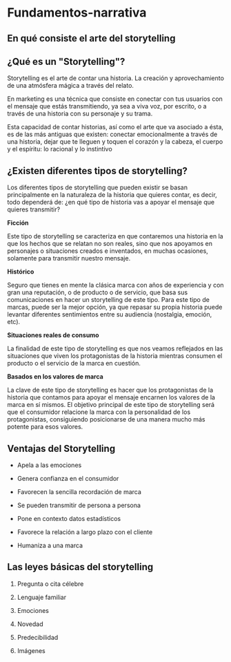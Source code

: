 # Fundamentos-narrativa

## En qué consiste el arte del storytelling

## ¿Qué es un "Storytelling"?

Storytelling es el arte de contar una historia. La creación y aprovechamiento de una atmósfera mágica a través del relato. 

En marketing es una técnica que consiste en conectar con tus usuarios con el mensaje que estás transmitiendo, ya sea a viva voz, por escrito, o a través de una historia con su personaje y su trama.

Esta capacidad de contar historias, así como el arte que va asociado a ésta, es de las más antiguas que existen: conectar emocionalmente a través de una historia, dejar que te lleguen y toquen el corazón y la cabeza, el cuerpo y el espíritu: lo racional y lo instintivo

## ¿Existen diferentes tipos de storytelling?

Los diferentes tipos de storytelling que pueden existir se basan principalmente en la naturaleza de la historia que quieres contar, es decir, todo dependerá de: ¿en qué tipo de historia vas a apoyar el mensaje que quieres transmitir?

**Ficción**

Este tipo de storytelling se caracteriza en que contaremos una historia en la que los hechos que se relatan no son reales, sino que nos apoyamos en personajes o situaciones creados e inventados, en muchas ocasiones, solamente para transmitir nuestro mensaje.

**Histórico**

Seguro que tienes en mente la clásica marca con años de experiencia y con gran una reputación, o de producto o de servicio, que basa sus comunicaciones en hacer un storytelling de este tipo. Para este tipo de marcas, puede ser la mejor opción, ya que repasar su propia historia puede levantar diferentes sentimientos entre su audiencia (nostalgia, emoción, etc).

**Situaciones reales de consumo**

La finalidad de este tipo de storytelling es que nos veamos reflejados en las situaciones que viven los protagonistas de la historia mientras consumen el producto o el servicio de la marca en cuestión.

**Basados en los valores de marca**

La clave de este tipo de storytelling es hacer que los protagonistas de la historia que contamos para apoyar el mensaje encarnen los valores de la marca en sí mismos. El objetivo principal de este tipo de storytelling será que el consumidor relacione la marca con la personalidad de los protagonistas, consiguiendo posicionarse de una manera mucho más potente para esos valores.

## Ventajas del  Storytelling

+ Apela a las emociones

+ Genera confianza en el consumidor

+ Favorecen la sencilla recordación de marca

+ Se pueden transmitir de persona a persona

+ Pone en contexto datos estadísticos

+ Favorece la relación a largo plazo con el cliente

+ Humaniza a una marca

## Las leyes básicas del storytelling

1. Pregunta o cita célebre

2. Lenguaje familiar

3. Emociones

4. Novedad

5. Predecibilidad

6. Imágenes
